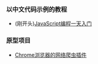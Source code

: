 ### 以中文代码示例的教程
- (刚开头)[JavaScript编程一天入门](https://github.com/program-in-chinese/javascript-in-a-day-chn)

### 原型项目
- [Chrome浏览器的网络爬虫插件](../../../ChromeCrawlerWildSpider)

